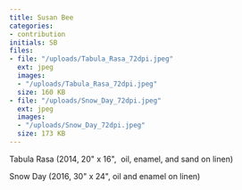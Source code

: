 ```yaml
---
title: Susan Bee
categories:
- contribution
initials: SB
files:
- file: "/uploads/Tabula_Rasa_72dpi.jpeg"
  ext: jpeg
  images:
  - "/uploads/Tabula_Rasa_72dpi.jpeg"
  size: 160 KB
- file: "/uploads/Snow_Day_72dpi.jpeg"
  ext: jpeg
  images:
  - "/uploads/Snow_Day_72dpi.jpeg"
  size: 173 KB
---
```


Tabula Rasa (2014, 20" x 16",  oil, enamel, and sand on linen)

Snow Day (2016, 30" x 24", oil and enamel on linen)